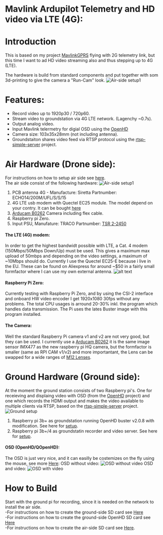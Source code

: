 # Mavlink Ardupilot Telemetry and HD video via LTE (4G):

# Introduction
This is based on my project [MavlinkGPRS](https://github.com/KenLagoni/MavlinkGPRS) flying with 2G telemetry link, but this time I want to ad HD video streaming also and thus stepping up to 4G (LTE).

The hardware is build from standard components and put together with som 3d-printing to give the camera a "Run-Cam" look.
![Air-side setup1](images/air-camera.png)

# Features:
- Record video up to 1920p30 / 720p60.
- Stream video to groundstation via 4G LTE network. (Lagenchy ~0.7s).
- Output analog video.
- Input Mavlink telermetry for digial OSD using the [OpenHD](https://github.com/OpenHD/Open.HD) 
- Camera size: 103x35x28mm (not including antenna).
- Groundstaiton shares video feed via RTSP protocol using the [rtsp-simple-server](https://github.com/aler9/rtsp-simple-server) project.

# Air Hardware (Drone side):
For instructions on how to setup air side see [here](https://github.com/KenLagoni/OpenHD-LTE/tree/main/air).  
The air side consist of the following hardware:
![Air-side setup1](images/air-hardware.png)
1. PCB antenna 4G - Manufacture: Siretta Partnumber: ECHO14/200M/UFL/S/S/15 
2. 4G LTE usb modem with Quectel EC25 module. The model depend on your contry. It can be bought [here](https://www.aliexpress.com/item/10000267232403.html?spm=a2g0o.productlist.0.0.56b14f97JY5Pu9&algo_pvid=744aa925-ca3d-471f-b6da-6f4c6571b23b&algo_exp_id=744aa925-ca3d-471f-b6da-6f4c6571b23b-7&pdp_ext_f=%7B%22sku_id%22%3A%2220000000157105585%22%7D)
3. [Arducam B0262](https://www.arducam.com/product/arducam-12mp-imx477-mini-high-quality-camera-module-for-raspberry-pi/) Camera including flex cable.
4. Raspberry pi Zero.
5. Input PSU, Manufature: TRACO Partnumber: [TSR 2-2450](https://www.digikey.com/en/products/detail/traco-power/TSR-2-2450/9383726?s=N4IgTCBcDaICoGUBKACMBaMAWArABhAF0BfIA)

#### The LTE (4G) modem:
In order to get the highest bandwidt possible with LTE, a Cat. 4 modem (150Mbps/50Mbps Down/Up) must be used. This gives a maximum max upload of 50mbps and depending on the video settings, a maximum of ~10Mbps should do.
Currently I use the Quectel EC25-E because i live in the EU. These can be found on Aliexpress for around ~$50 in a fairly small formfactor where I can use my own external antenna.
![alt text](images/QUECTEL_EC25-E.png)


#### Raspberry Pi Zero:
Currently testing with Raspberry Pi Zero, and by using the CSI-2 interface and onboard HW video encoder I get 1920x1080 30fps without any problems. The total CPU usages is arround 20-30% inkl. the program which handles data transmission.
The Pi uses the lates Buster image with this program installed.

#### The Camera:
Well the standard Raspberry Pi camera v1 and v2 are not very good, but they can be used. I currently use a [Arducam B0262](https://www.arducam.com/product/arducam-12mp-imx477-mini-high-quality-camera-module-for-raspberry-pi/) it is the same image sensor IMX477 as the new raspberry pi HQ camera, but the formfactor is smaller (same as RPI CAM v1/v2) and more importantant, the Lens can be swapped for a wide ranges of [M12 Lenses](https://www.arducam.com/?s=LK001).

# Ground Hardware (Ground side):
At the moment the ground station consists of two Raspberry pi's. One for receieving and displaing video with OSD (from the [OpenHD](https://github.com/OpenHD/Open.HD) project) and one which records the HDMI output and makes the video available to multiple clients via RTSP, based on the [rtsp-simple-server](https://github.com/aler9/rtsp-simple-server) project.
![Ground setup](images/groundpi-setup.png)
1. Raspberry pi 3b+ as groundstation running OpenHD buster v2.0.8 with modification. See here for [setup](https://github.com/KenLagoni/OpenHD-LTE/tree/main/ground-OpenHD).  
2. Raspberry pi 3b+/4 as groundstatin recorder and video server. See here for [setup](https://github.com/KenLagoni/OpenHD-LTE/tree/main/ground-VideoRecord).  

#### OSD (OpenHD/QOpenHD):
The OSD is just very nice, and it can easilly be costemizes on the fly using the mouse, see more [Here](https://github.com/OpenHD/Open.HD):
OSD without video:
![OSD without video](images/OpenHD-osd-blank-nomap.png)
OSD and video:
![OSD with video](images/OpenHD-osd.png)

# How to Build
Start with the ground pi for recording, since it is needed on the network to install the air side.\
-For instructions on how to create the ground-side SD card see [Here](https://github.com/KenLagoni/OpenHD-LTE/tree/main/ground-VideoRecord)\
-For instructions on how to create the ground-side OpenHD SD card see [Here](https://github.com/KenLagoni/OpenHD-LTE/tree/main/ground-OpenHD)\
-For instructions on how to create the air-side SD card see [Here](https://github.com/KenLagoni/OpenHD-LTE/tree/main/air).